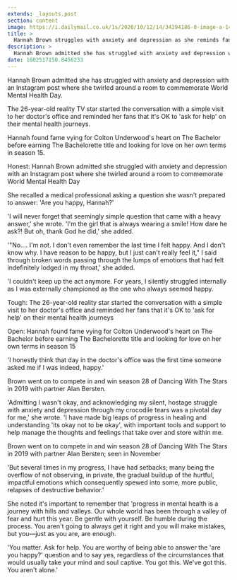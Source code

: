 ```yaml
--- 
extends: _layouts.post 
section: content 
image: https://i.dailymail.co.uk/1s/2020/10/12/14/34294186-0-image-a-14_1602510778900.jpg 
title: > 
  Hannah Brown struggles with anxiety and depression as she reminds fans it's OK to 'ask for help' 
description: > 
  Hannah Brown admitted she has struggled with anxiety and depression with an Instagram post where she twirled around a room to commemorate World Mental Health Day.The 26-year-old reality TV star started the conversation with a simple visit to her doctor's office and reminded her fans that it's OK to 'ask for help' on their mental health journeys.Honest: Hannah Brown admitted she struggled with anxiety and depression with an Instagram post where she twirled around a room to commemorate World Mental Health DayShe recalled a medical professional asking a question she wasn't prepared to answer: 'Are you happy, Hannah?''I will never forget that seemingly simple question that came with a heavy answer,' she wrote.She noted it's important to remember that 'progress in mental health is a journey with hills and valleys. 
date: 1602517150.8456233 
--- 
```

Hannah Brown admitted she has struggled with anxiety and depression with an Instagram post where she twirled around a room to commemorate World Mental Health Day.

The 26-year-old reality TV star started the conversation with a simple visit to her doctor's office and reminded her fans that it's OK to 'ask for help' on their mental health journeys.

Hannah found fame vying for Colton Underwood's heart on The Bachelor before earning The Bachelorette title and looking for love on her own terms in season 15.

Honest: Hannah Brown admitted she struggled with anxiety and depression with an Instagram post where she twirled around a room to commemorate World Mental Health Day

She recalled a medical professional asking a question she wasn't prepared to answer: 'Are you happy, Hannah?'

'I will never forget that seemingly simple question that came with a heavy answer,' she wrote. 'I'm the girl that is always wearing a smile! How dare he ask?! But oh, thank God he did,' she added.

'"No…. I'm not. I don't even remember the last time I felt happy. And I don't know why. I have reason to be happy, but I just can't really feel it," I said through broken words passing through the lumps of emotions that had felt indefinitely lodged in my throat,' she added.

'I couldn't keep up the act anymore. For years, I silently struggled internally as I was externally championed as the one who always seemed happy.

Tough: The 26-year-old reality star started the conversation with a simple visit to her doctor's office and reminded her fans that it's OK to 'ask for help' on their mental health journeys

Open: Hannah found fame vying for Colton Underwood's heart on The Bachelor before earning The Bachelorette title and looking for love on her own terms in season 15

'I honestly think that day in the doctor's office was the first time someone asked me if I was indeed, happy.'

Brown went on to compete in and win season 28 of Dancing With The Stars in 2019 with partner Alan Bersten.

'Admitting I wasn't okay, and acknowledging my silent, hostage struggle with anxiety and depression through my crocodile tears was a pivotal day for me,' she wrote. 'I have made big leaps of progress in healing and understanding 'its okay not to be okay', with important tools and support to help manage the thoughts and feelings that take over and store within me.

Brown went on to compete in and win season 28 of Dancing With The Stars in 2019 with partner Alan Bersten; seen in November

'But several times in my progress, I have had setbacks; many being the overflow of not observing, in private, the gradual buildup of the hurtful, impactful emotions which consequently spewed into some, more public, relapses of destructive behavior.'

She noted it's important to remember that 'progress in mental health is a journey with hills and valleys. Our whole world has been through a valley of fear and hurt this year. Be gentle with yourself. Be humble during the process. You aren't going to always get it right and you will make mistakes, but you—just as you are, are enough.

'You matter. Ask for help. You are worthy of being able to answer the 'are you happy?' question and to say yes, regardless of the circumstances that would usually take your mind and soul captive. You got this. We've got this. You aren't alone.'